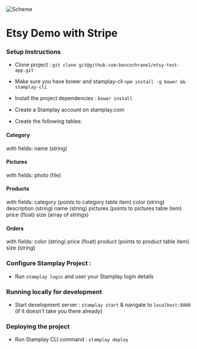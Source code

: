 ![Scheme](https://cdn.worldvectorlogo.com/logos/etsy.svg)

# Etsy Demo with Stripe

### Setup Instructions

- Clone project : `git clone git@github.com:bencochrane1/etsy-test-app.git`

- Make sure you have bower and stamplay-cli `npm install -g bower && stamplay-cli`

- Install the project dependencies : `bower install`

- Create a Stamplay account on stamplay.com

- Create the following tables:
#### Category
with fields: name (string)

#### Pictures
with fields: photo (file)

#### Products
with fields: 
category (points to category table item)
color (string)
description (string)
name (string)
pictures (points to pictures table item)
price (float)
size (array of strings)

#### Orders
with fields:
color (string)
price (float)
product (points to product table item)
size (string)


### Configure Stamplay Project : 

- Run `stamplay login` and user your Stamplay login details


### Running locally for development

- Start development server : `stamplay start` & navigate to `localhost:8080` (if it doesn't take you there already)


### Deploying the project

- Run Stamplay CLI command : `stamplay deploy`


